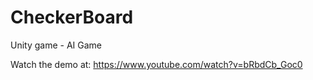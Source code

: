 # CheckerBoard
Unity game - AI Game

Watch the demo at: https://www.youtube.com/watch?v=bRbdCb_Goc0
